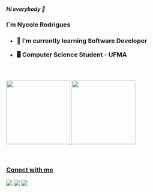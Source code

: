 ##### Hi everybody 👋
<h3> I´m Nycole Rodrigues  <h3>


- 🌱 I’m currently learning Software Developer
- 🖥️ Computer Science Student - UFMA

  <br>

<div>
  <a href="https://github.com/nycolerodrigues">
  <img height="170em" src="https://github-readme-stats.vercel.app/api?username=nycolerodrigues&show_icons=true&theme=radical">
  <img height="170em" src="https://github-readme-stats.vercel.app/api/top-langs/?username=nycolerodrigues&show_icons=true&theme=radical&layout=compact">
</div>

<br>

##
**Conect with me**
 <div>
   <a href="https://www.instagram.com/nycolemcr" target="_blank"><img src="https://img.shields.io/badge/Instagram-E4405F?style=for-the-badge&logo=instagram&logoColor=white" target"_blank"></a>
   <a href="mailto:nycolec.rodrigues@gmail.com" target="_blank"><img src="https://img.shields.io/badge/Gmail-D14836?style=for-the-badge&logo=gmail&logoColor=white" target"_blank"></a>
   <a href="[www.linkedin.com/in/nycole-rodrigues-b05952223"](https://www.linkedin.com/in/nycole-rodrigues-b05952223/) target="_blank"><img src="https://img.shields.io/badge/LinkedIn-0077B5?style=for-the-badge&logo=linkedin&logoColor=white" target="_blank"></a>
 </div>
